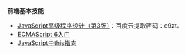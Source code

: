 **前端基本技能**

+ [JavaScript高级程序设计（第3版）](https://pan.baidu.com/s/1ED4VU75jbt7iLH7iIEKszQ)：百度云提取密码：e9zt。
+ [ECMAScript 6入门](http://es6.ruanyifeng.com/)
+ [JavaScript中this指向](https://juejin.im/post/5c96d0c751882511c832ff7b) 
